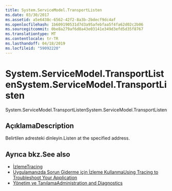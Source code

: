 ```yaml
---
title: System.ServiceModel.TransportListen
ms.date: 03/30/2017
ms.assetid: a5e6438c-6562-42f2-8a3b-2bdecf9dc4af
ms.openlocfilehash: 1b609190531d7d3a95afebfaa5f4fa62d02c2b06
ms.sourcegitcommit: 0be8a279af6d8a43e03141e349d3efd5d35f8767
ms.translationtype: MT
ms.contentlocale: tr-TR
ms.lasthandoff: 04/18/2019
ms.locfileid: "59092220"
---
```

# <a name="systemservicemodeltransportlisten"></a><span data-ttu-id="95b2e-102">System.ServiceModel.TransportListen</span><span class="sxs-lookup"><span data-stu-id="95b2e-102">System.ServiceModel.TransportListen</span></span>
<span data-ttu-id="95b2e-103">System.ServiceModel.TransportListen</span><span class="sxs-lookup"><span data-stu-id="95b2e-103">System.ServiceModel.TransportListen</span></span>  
  
## <a name="description"></a><span data-ttu-id="95b2e-104">Açıklama</span><span class="sxs-lookup"><span data-stu-id="95b2e-104">Description</span></span>  
 <span data-ttu-id="95b2e-105">Belirtilen adresteki dinleyin.</span><span class="sxs-lookup"><span data-stu-id="95b2e-105">Listen at the specified address.</span></span>  
  
## <a name="see-also"></a><span data-ttu-id="95b2e-106">Ayrıca bkz.</span><span class="sxs-lookup"><span data-stu-id="95b2e-106">See also</span></span>

- [<span data-ttu-id="95b2e-107">İzleme</span><span class="sxs-lookup"><span data-stu-id="95b2e-107">Tracing</span></span>](../../../../../docs/framework/wcf/diagnostics/tracing/index.md)
- [<span data-ttu-id="95b2e-108">Uygulamanızda Sorun Giderme için İzleme Kullanma</span><span class="sxs-lookup"><span data-stu-id="95b2e-108">Using Tracing to Troubleshoot Your Application</span></span>](../../../../../docs/framework/wcf/diagnostics/tracing/using-tracing-to-troubleshoot-your-application.md)
- [<span data-ttu-id="95b2e-109">Yönetim ve Tanılama</span><span class="sxs-lookup"><span data-stu-id="95b2e-109">Administration and Diagnostics</span></span>](../../../../../docs/framework/wcf/diagnostics/index.md)
